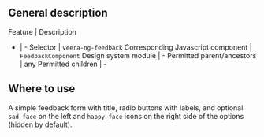 ## General description

Feature | Description
- | -
  Selector | `veera-ng-feedback`
Corresponding Javascript component | `FeedbackComponent`
Design system module | -
Permitted parent/ancestors | any
Permitted children | -

## Where to use

A simple feedback form with title, radio buttons with labels, and optional `sad_face` on the left and `happy_face` icons on the right side of the options (hidden by default).  
